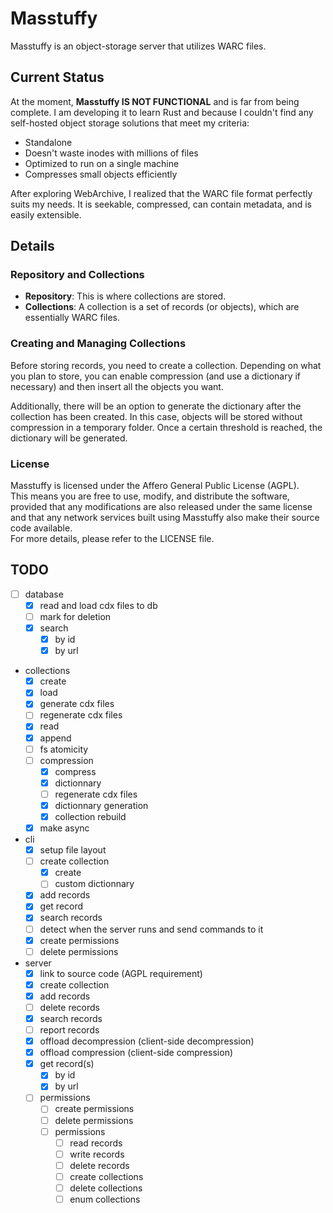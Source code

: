 # Masstuffy

Masstuffy is an object-storage server that utilizes WARC files.

## Current Status

At the moment, **Masstuffy IS NOT FUNCTIONAL** and is far from being complete. I am developing it to learn Rust and because I couldn't find any self-hosted object storage solutions that meet my criteria:

- Standalone
- Doesn't waste inodes with millions of files
- Optimized to run on a single machine
- Compresses small objects efficiently

After exploring WebArchive, I realized that the WARC file format perfectly suits my needs. It is seekable, compressed, can contain metadata, and is easily extensible.

## Details

### Repository and Collections

- **Repository**: This is where collections are stored.
- **Collections**: A collection is a set of records (or objects), which are essentially WARC files.

### Creating and Managing Collections

Before storing records, you need to create a collection. Depending on what you plan to store, you can enable compression (and use a dictionary if necessary) and then insert all the objects you want.

Additionally, there will be an option to generate the dictionary after the collection has been created. In this case, objects will be stored without compression in a temporary folder. Once a certain threshold is reached, the dictionary will be generated.

### License

Masstuffy is licensed under the Affero General Public License (AGPL).\
This means you are free to use, modify, and distribute the software,\
provided that any modifications are also released under the same license\
and that any network services built using Masstuffy also make their source code available.\
For more details, please refer to the LICENSE file.

## TODO

- [ ] database
  - [X] read and load cdx files to db
  - [ ] mark for deletion
  - [X] search
    - [X] by id
    - [X] by url
- collections
  - [X] create
  - [X] load
  - [x] generate cdx files
  - [ ] regenerate cdx files
  - [X] read
  - [X] append
  - [ ] fs atomicity
  - [ ] compression
    - [X] compress
    - [X] dictionnary
    - [ ] regenerate cdx files
    - [X] dictionnary generation
    - [X] collection rebuild
  - [X] make async
- cli
  - [x] setup file layout
  - [ ] create collection
    - [X] create
    - [ ] custom dictionnary
  - [X] add records
  - [X] get record
  - [X] search records
  - [ ] detect when the server runs and send commands to it
  - [X] create permissions
  - [ ] delete permissions
- server
  - [X] link to source code (AGPL requirement)
  - [X] create collection
  - [X] add records
  - [ ] delete records
  - [X] search records
  - [ ] report records
  - [X] offload decompression (client-side decompression)
  - [X] offload compression (client-side compression)
  - [X] get record(s)
    - [X] by id
    - [X] by url
  - [ ] permissions
    - [ ] create permissions
    - [ ] delete permissions
    - [ ] permissions
      - [ ] read records
      - [ ] write records
      - [ ] delete records
      - [ ] create collections
      - [ ] delete collections
      - [ ] enum collections
